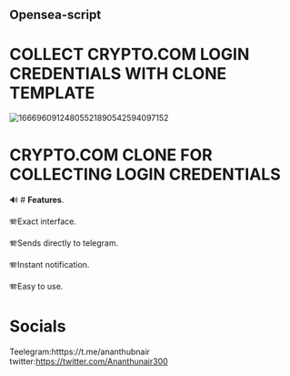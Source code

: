 ## **Opensea-script**

# COLLECT CRYPTO.COM LOGIN CREDENTIALS WITH CLONE TEMPLATE
![16669609124805521890542594097152](https://user-images.githubusercontent.com/58980983/198589481-715133dd-c18d-404e-b6bb-3aff07edf995.png)


# **CRYPTO.COM CLONE FOR COLLECTING LOGIN CREDENTIALS**

:loud_sound: # **Features**.

:accordion:Exact interface.

:accordion:Sends directly to telegram.

:accordion:Instant notification.

:accordion:Easy to use.

# **Socials**
Teelegram:htttps://t.me/ananthubnair
twitter:https://twitter.com/Ananthunair300
